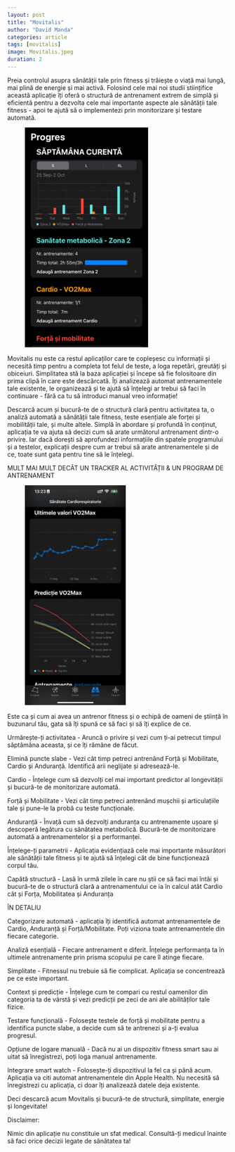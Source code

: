 ```yaml
---
layout: post
title: "Movitalis"
author: "David Manda"
categories: article
tags: [movitalis]
image: Movitalis.jpeg
duration: 2
---
```


Preia controlul asupra sănătății tale prin fitness și trăiește o viață mai lungă, mai plină de energie și mai activă. Folosind cele mai noi studii stiințifice această aplicație îți oferă o structură de antrenament extrem de simplă și eficientă pentru a dezvolta cele mai importante aspecte ale sănătății tale fitness - apoi te ajută să o implementezi prin monitorizare și testare automată.

<figure>
  <img src="/assets/img/Progres_1242x2208.png" alt="drawing" height=500/>
</figure>

Movitalis nu este ca restul aplicaților care te copleșesc cu informații și necesită timp pentru a completa tot felul de teste, a loga repetări, greutăți și obiceiuri. Simplitatea stă la baza aplicației și începe să fie folositoare din prima clipă în care este descărcată. Îți analizează automat antrenamentele tale existente, le organizează și te ajută să înțelegi ar trebui să faci în continuare - fără ca tu să introduci manual vreo informație!

Descarcă acum și bucură-te de o structură clară pentru activitatea ta, o analiză automată a sănătății tale fitness, teste esențiale ale forței și mobilității tale, și multe altele. Simplă în abordare și profundă în conținut, aplicația te va ajuta să decizi cum să arate următorul antrenament dintr-o privire. Iar dacă dorești să aprofundezi informațiile din spatele programului și a testelor, explicații despre cum ar trebui să arate antrenamentele și de ce, toate sunt gata pentru tine să le înțelegi.

MULT MAI MULT DECÂT UN TRACKER AL ACTIVITĂȚII & UN PROGRAM DE ANTRENAMENT

<figure>
  <img src="/assets/img/Cardio_1290x2796.png" alt="drawing" height=500/>
</figure>

Este ca și cum ai avea un antrenor fitness și o echipă de oameni de știință în buzunarul tău, gata să îți spună ce să faci și să îți explice de ce.

Urmărește-ți activitatea - Aruncă o privire și vezi cum ți-ai petrecut timpul săptămâna aceasta, și ce îți rămâne de făcut.

Elimină puncte slabe - Vezi cât timp petreci antrenând Forță și Mobilitate, Cardio și Anduranță. Identifică arii neglijate și adresează-le.

Cardio - Înțelege cum să dezvolți cel mai important predictor al longevității și bucură-te de monitorizare automată.

Forță și Mobilitate - Vezi cât timp petreci antrenând mușchii și articulațiile tale și pune-le la probă cu teste funcționale.

Anduranță - Învață cum să dezvolți anduranța cu antrenamente ușoare și descoperă legătura cu sănătatea metabolică. Bucură-te de monitorizare automată a antrenamentelor și a performanței.

Înțelege-ți parametrii - Aplicația evidențiază cele mai importante măsurători ale sănătății tale fitness și te ajută să înțelegi căt de bine funcționează corpul tău.

Capătă structură - Lasă în urmă zilele în care nu știi ce să faci mai întâi și bucură-te de o structură clară a antrenamentului ce ia în calcul atât Cardio cât și Forța, Mobilitatea și Anduranța

ÎN DETALIU

Categorizare automată - aplicația îți identifică automat antrenamentele de Cardio, Anduranță și Forță/Mobilitate. Poți viziona toate antrenamentele din fiecare categorie.

Analiză esențială - Fiecare antrenament e diferit. Înțelege performanța ta în ultimele antrenamente prin prisma scopului pe care îl atinge fiecare.

Simplitate - Fitnessul nu trebuie să fie complicat. Aplicația se concentrează pe ce este important.

Context și predicție - Înțelege cum te compari cu restul oamenilor din categoria ta de vârstă și vezi predicții pe zeci de ani ale abilităților tale fizice.

Testare funcțională - Folosește testele de forță și mobilitate pentru a identifica puncte slabe, a decide cum să te antrenezi și a-ți evalua progresul.

Opțiune de logare manuală - Dacă nu ai un dispozitiv fitness smart sau ai uitat să înregistrezi, poți loga manual antrenamente.

Integrare smart watch - Folosește-ți dispozitivul la fel ca și până acum. Aplicația va citi automat antrenamentele din Apple Health. Nu necesită să înregistrezi cu aplicația, ci doar îți analizează datele deja existente.

Deci descarcă acum Movitalis și bucură-te de structură, simplitate, energie și longevitate!

Disclaimer:

Nimic din aplicație nu constituie un sfat medical. Consultă-ți medicul înainte să faci orice decizii legate de sănătatea ta!
